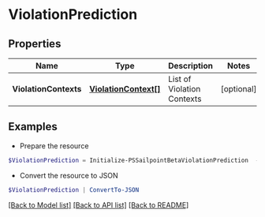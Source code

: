 # ViolationPrediction
## Properties

Name | Type | Description | Notes
------------ | ------------- | ------------- | -------------
**ViolationContexts** | [**ViolationContext[]**](ViolationContext.md) | List of Violation Contexts | [optional] 

## Examples

- Prepare the resource
```powershell
$ViolationPrediction = Initialize-PSSailpointBetaViolationPrediction  -ViolationContexts null
```

- Convert the resource to JSON
```powershell
$ViolationPrediction | ConvertTo-JSON
```

[[Back to Model list]](../README.md#documentation-for-models) [[Back to API list]](../README.md#documentation-for-api-endpoints) [[Back to README]](../README.md)

